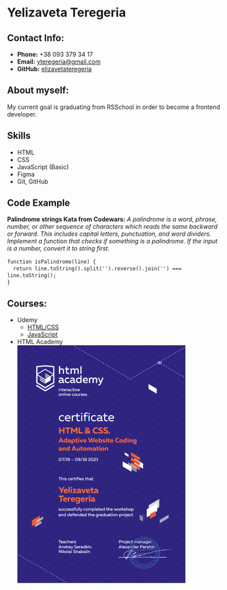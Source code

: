 # Yelizaveta Teregeria

## Contact Info:

- **Phone:** +38 093 379 34 17
- **Email:** yteregeria@gmail.com
- **GitHub:** [elizavetateregeria](https://github.com/elizavetateregeria)

## About myself:

My current goal is graduating from RSSchool in order to become a frontend developer.

## Skills

- HTML
- CSS
- JavaScript (Basic)
- Figma
- Git, GitHub

## Code Example

**Palindrome strings Kata from Codewars:** _A palindrome is a word, phrase, number, or other sequence of characters which reads the same backward or forward. This includes capital letters, punctuation, and word dividers. Implement a function that checks if something is a palindrome. If the input is a number, convert it to string first._

```
function isPalindrome(line) {
  return line.toString().split('').reverse().join('') === line.toString();
}
```

## Courses:

- Udemy
  - [HTML/CSS](https://www.udemy.com/course/webdeveloper/)
  - [JavaScript](https://www.udemy.com/course/javascript_full/)
- HTML Academy
  ![Certificate](./certificate.png)
